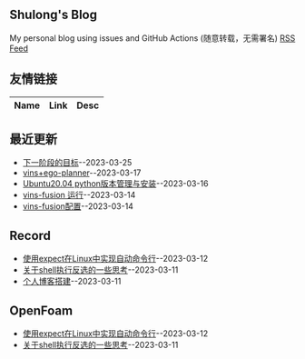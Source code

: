 ## Shulong's Blog
My personal blog using issues and GitHub Actions (随意转载，无需署名)
[RSS Feed](https://raw.githubusercontent.com/shu1ong/gitblog/master/feed.xml)
## 友情链接
| Name | Link | Desc | 
 | ---- | ---- | ---- |
## 最近更新
- [下一阶段的目标](https://github.com/shu1ong/gitblog/issues/12)--2023-03-25
- [vins+ego-planner](https://github.com/shu1ong/gitblog/issues/11)--2023-03-17
- [Ubuntu20.04 python版本管理与安装](https://github.com/shu1ong/gitblog/issues/10)--2023-03-16
- [vins-fusion 运行](https://github.com/shu1ong/gitblog/issues/8)--2023-03-14
- [vins-fusion配置](https://github.com/shu1ong/gitblog/issues/7)--2023-03-14
## Record
- [使用expect在Linux中实现自动命令行](https://github.com/shu1ong/gitblog/issues/5)--2023-03-12
- [关于shell执行反选的一些思考](https://github.com/shu1ong/gitblog/issues/4)--2023-03-11
- [个人博客搭建](https://github.com/shu1ong/gitblog/issues/3)--2023-03-11
## OpenFoam
- [使用expect在Linux中实现自动命令行](https://github.com/shu1ong/gitblog/issues/5)--2023-03-12
- [关于shell执行反选的一些思考](https://github.com/shu1ong/gitblog/issues/4)--2023-03-11
